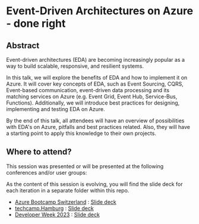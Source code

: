 # Event-Driven Architectures on Azure - done right

## Abstract
Event-driven architectures (EDA) are becoming increasingly popular as a way to build scalable, responsive, and resilient systems.

In this talk, we will explore the benefits of EDA and how to implement it on Azure. It will cover key concepts of EDA, such as Event Sourcing, CQRS, Event-based communication, event-driven data processing and its matching services on Azure (e.g. Event Grid, Event Hub, Service-Bus, Functions). Additionally, we will introduce best practices for designing, implementing and testing EDA on Azure. 

By the end of this talk, all attendees will have an overview of possibilities with EDA's on Azure, pitfalls and best practices related. Also, they will have a starting point to apply this knowledge to their own projects.

## Where to attend?
This session was presented or will be presented at the following conferences and/or user groups:

As the content of this session is evolving, you will find the slide deck for each iteration in a separate folder within this repo.

- [Azure Bootcamp Switzerland](https://www.azurebootcamp.ch/sessions/#eventdriven) : [Slide deck](https://github.com/robinkonrad/talks/blob/main/event-driven-architectures-on-azure-done-right/2023-05-11-AzureBootCampSwitzerland/AzureBootCampSwitzerland-EventDrivenArchitectures.pdf)
- [techcamp.Hamburg](https://techcamp.hamburg/programm-2023/) : [Slide deck](https://github.com/robinkonrad/talks/blob/main/event-driven-architectures-on-azure-done-right/2023-06-01-techcamp.Hamburg/techcampHamburg-EventDrivenArchitectures.pdf)
- [Developer Week 2023](https://www.developer-week.de/programm/#/talk/eventdriven-systems-on-azure-done-right) : [Slide deck](https://github.com/robinkonrad/talks/blob/main/event-driven-architectures-on-azure-done-right/2023-06-29-DeveloperWeek-2023/DWX-EventDrivenArchitectures.pdf)